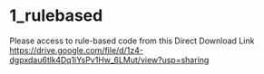 # 1_rulebased
Please access to rule-based code from this Direct Download Link
https://drive.google.com/file/d/1z4-dgpxdau6tlk4Dq1iYsPv1Hw_6LMut/view?usp=sharing
